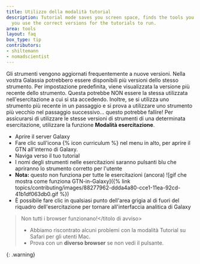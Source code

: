 ```yaml
---
title: Utilizzo della modalità tutorial
description: Tutorial mode saves you screen space, finds the tools you need, and ensures
  you use the correct versions for the tutorials to run.
area: tools
layout: faq
box_type: tip
contributors:
- shiltemann
- nomadscientist
---
```



Gli strumenti vengono aggiornati frequentemente a nuove versioni. Nella vostra Galassia potrebbero essere disponibili più versioni dello stesso strumento. Per impostazione predefinita, viene visualizzata la versione più recente dello strumento. Questa potrebbe NON essere la stessa utilizzata nell'esercitazione a cui si sta accedendo. Inoltre, se si utilizza uno strumento più recente in un passaggio e si prova a utilizzare uno strumento più vecchio nel passaggio successivo... questo potrebbe fallire! Per assicurarsi di utilizzare le stesse versioni di strumenti di una determinata esercitazione, utilizzare la funzione **Modalità esercitazione**.

  - Aprire il server Galaxy
  - Fare clic sull'icona {% icon curriculum %} nel menu in alto, per aprire il GTN all'interno di Galaxy.
  - Naviga verso il tuo tutorial
  - I nomi degli strumenti nelle esercitazioni saranno pulsanti blu che apriranno lo strumento corretto per l'utente
  - **Nota:** questo non funziona per tutte le esercitazioni (ancora) ![gif che mostra come funziona GTN-in-Galaxy]({% link topics/contributing/images/88277962-ddda4a80-cce1-11ea-92cd-41b1df063db0.gif %})
  - È possibile fare clic in qualsiasi punto dell'area grigia al di fuori del riquadro dell'esercitazione per tornare all'interfaccia analitica di Galaxy

> <titolo di avviso>Non tutti i browser funzionano!</titolo di avviso>
> - Abbiamo riscontrato alcuni problemi con la modalità Tutorial su Safari per gli utenti Mac.
> - Prova con un **diverso browser** se non vedi il pulsante.
> 
{: .warning}

